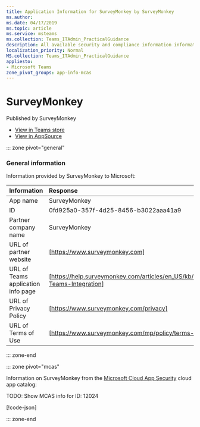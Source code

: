 ```yaml
---
title: Application Information for SurveyMonkey by SurveyMonkey
ms.author: 
ms.date: 04/17/2019
ms.topic: article
ms.service: msteams
ms.collection: Teams_ITAdmin_PracticalGuidance
description: All available security and compliance information information for SurveyMonkey, its data handling policies, its Microsoft Cloud App Security app catalog information, and security/compliance information in the CSA STAR registry.
localization_priority: Normal
MS.collection: Teams_ITAdmin_PracticalGuidance
appliesto:
- Microsoft Teams
zone_pivot_groups: app-info-mcas
---
```

# SurveyMonkey

Published by SurveyMonkey
* <a href="https://teams.microsoft.com/l/app/0fd925a0-357f-4d25-8456-b3022aaa41a9" target="_blank">View in Teams store</a>
* <a href="https://appsource.microsoft.com/en-us/product/office/WA104381088" target="_blank">View in AppSource</a>

::: zone pivot="general"

### General information

Information provided by SurveyMonkey to Microsoft:

| **Information** | **Response** |
|:----------------|:-------------|
| App name | SurveyMonkey |
| ID | 0fd925a0-357f-4d25-8456-b3022aaa41a9 |
| Partner company name | SurveyMonkey |
| URL of partner website | [https://www.surveymonkey.com] |
| URL of Teams application info page | [https://help.surveymonkey.com/articles/en_US/kb/Microsoft-Teams-Integration] |
| URL of Privacy Policy | [https://www.surveymonkey.com/privacy] |
| URL of Terms of Use | [https://www.surveymonkey.com/mp/policy/terms-of-use/] |

::: zone-end


::: zone pivot="mcas"

Information on SurveyMonkey from the [Microsoft Cloud App Security](https://www.microsoft.com/en-us/enterprise-mobility-security/cloud-app-security) cloud app catalog:

TODO: Show MCAS info for ID: 12024

[!code-json[](./json/12024.json)]

::: zone-end

